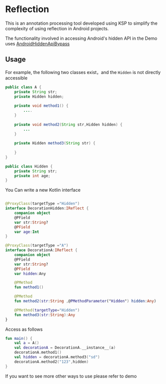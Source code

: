 # Reflection

This is an annotation processing tool developed using KSP to simplify the complexity of using reflection in Android projects.

The functionality involved in accessing Android's hidden API in the Demo uses [AndroidHiddenApiBypass](https://github.com/LSPosed/AndroidHiddenApiBypass)


## Usage

For example, the following two classes exist，and the `Hidden` is not directly accessible
```java
public class A {
    private String str;
    private Hidden hidden;
    
    private void method1() {
        ....
    }
    
    private void method2(String str,Hidden hidden) {
        ...
    }
    
    private Hidden method3(String str) {
        
    }
}

public class Hidden {
    private String str;
    private int age;
}
```


You Can write a new Kotlin interface

```kotlin

@ProxyClass(targetType ="Hidden")
interface DecorationHidden:IReflect {
    companion object
    @PField
    var str:String?
    @PField
    var age:Int
}

@ProxyClass(targetType ="A")
interface DecorationA:IReflect {
    companion object
    @PField
    var str:String?
    @PField
    var hidden:Any

    @PMethod
    fun method1()

    @PMethod
    fun method2(str:String ,@PMethodParameter("Hidden") hidden:Any)

    @PMethod(targetType="Hidden")
    fun method3(str:String):Any
}

```

Access as follows

```kotlin
fun main() {
    val a = A()
    val decorationA = DecorationA.__instance__(a)
    decorationA.method1()
    val hidden = decorationA.method3("sd")
    decorationA.method2("123",hidden)
}
```

If you want to see more other ways to use please refer to demo